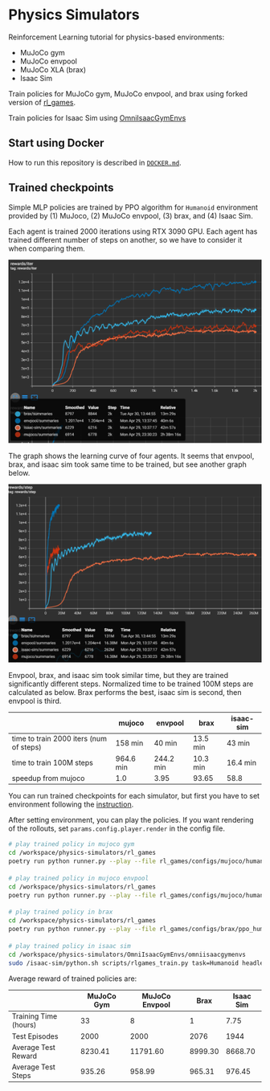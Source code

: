 # Physics Simulators

Reinforcement Learning tutorial for physics-based environments:
- MuJoCo gym
- MuJoCo envpool
- MuJoCo XLA (brax)
- Isaac Sim

Train policies for MuJoCo gym, MuJoCo envpool, and brax using forked version of [rl_games](https://github.com/yurangja99/rl_games.git). 

Train policies for Isaac Sim using [OmniIsaacGymEnvs](https://github.com/NVIDIA-Omniverse/OmniIsaacGymEnvs.git)

## Start using Docker
How to run this repository is described in [`DOCKER.md`](./DOCKER.md). 

## Trained checkpoints
Simple MLP policies are trained by PPO algorithm for `Humanoid` environment provided by (1) MuJoco, (2) MuJoCo envpool, (3) brax, and (4) Isaac Sim. 

Each agent is trained 2000 iterations using RTX 3090 GPU. 
Each agent has trained different number of steps on another, so we have to consider it when comparing them. 

![](./results/Humanoid/learning_curve_iter.png)

The graph shows the learning curve of four agents. 
It seems that envpool, brax, and isaac sim took same time to be trained, but see another graph below. 

![](./results/Humanoid/learning_curve_step.png)

Envpool, brax, and isaac sim took similar time, but they are trained significantly different steps. 
Normalized time to be trained 100M steps are calculated as below. 
Brax performs the best, isaac sim is second, then envpool is third. 

||mujoco|envpool|brax|isaac-sim|
|-|-|-|-|-|
|time to train 2000 iters (num of steps)|158 min|40 min|13.5 min|43 min|
|time to train 100M steps|964.6 min|244.2 min|10.3 min|16.4 min|
|speedup from mujoco|1.0|3.95|93.65|58.8|

You can run trained checkpoints for each simulator, but first you have to set environment following the [instruction](#start-using-docker). 

After setting environment, you can play the policies. If you want rendering of the rollouts, set `params.config.player.render` in the config file. 

```bash
# play trained policy in mujoco gym
cd /workspace/physics-simulators/rl_games
poetry run python runner.py --play --file rl_games/configs/mujoco/humanoid.yaml --checkpoint ../results/Humanoid/mujoco/nn/Humanoid-v4_ray.pth

# play trained policy in mujoco envpool
cd /workspace/physics-simulators/rl_games
poetry run python runner.py --play --file rl_games/configs/mujoco/humanoid_envpool.yaml --checkpoint ../results/Humanoid/envpool/nn/Humanoid-v4_envpool.pth

# play trained policy in brax
cd /workspace/physics-simulators/rl_games
poetry run python runner.py --play --file rl_games/configs/brax/ppo_humanoid.yaml --checkpoint ../results/Humanoid/brax/nn/Humanoid_brax.pth

# play trained policy in isaac sim
cd /workspace/physics-simulators/OmniIsaacGymEnvs/omniisaacgymenvs
sudo /isaac-sim/python.sh scripts/rlgames_train.py task=Humanoid headless=True test=True num_envs=64 checkpoint=../../results/Humanoid/isaac-sim/nn/Humanoid.pth
```

Average reward of trained policies are:

||MuJoCo Gym|MuJoCo Envpool|Brax|Isaac Sim|
|-|-|-|-|-|
|Training Time (hours)|33|8|1|7.75|
|Test Episodes|2000|2000|2076|1944|
|Average Test Reward|8230.41|11791.60|8999.30|8668.70|
|Average Test Steps|935.26|958.99|965.31|976.45|
